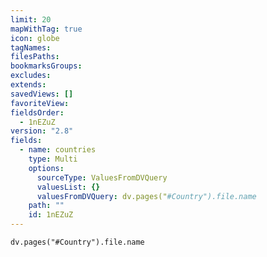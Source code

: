 ```yaml
---
limit: 20
mapWithTag: true
icon: globe
tagNames: 
filesPaths: 
bookmarksGroups: 
excludes: 
extends: 
savedViews: []
favoriteView: 
fieldsOrder:
  - 1nEZuZ
version: "2.8"
fields:
  - name: countries
    type: Multi
    options:
      sourceType: ValuesFromDVQuery
      valuesList: {}
      valuesFromDVQuery: dv.pages("#Country").file.name
    path: ""
    id: 1nEZuZ
---
```

```dataviewjs
dv.pages("#Country").file.name
```
